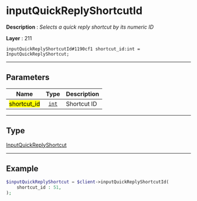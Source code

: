 # inputQuickReplyShortcutId

**Description** : *Selects a quick reply shortcut by its numeric ID*

**Layer** : 211

```tl
inputQuickReplyShortcutId#1190cf1 shortcut_id:int = InputQuickReplyShortcut;
```

---

## Parameters

| Name | Type | Description |
| :---: | :---: | :--- |
| <mark>shortcut_id</mark> | [`int`](type/int) | Shortcut ID |

---

## Type

[InputQuickReplyShortcut](type/InputQuickReplyShortcut)

---

## Example

```php
$inputQuickReplyShortcut = $client->inputQuickReplyShortcutId(
	shortcut_id : 51,
);
```